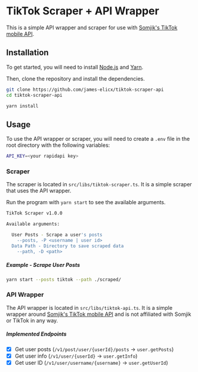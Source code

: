 # TikTok Scraper + API Wrapper

This is a simple API wrapper and scraper for use with [Somjik's TikTok mobile API](https://rapidapi.com/Sonjik/api/tokapi-mobile-version).

## Installation

To get started, you will need to install [Node.js](https://nodejs.org/en/) and [Yarn](https://yarnpkg.com/).

Then, clone the repository and install the dependencies.

```bash
git clone https://github.com/james-elicx/tiktok-scraper-api
cd tiktok-scraper-api

yarn install
```

## Usage

To use the API wrapper or scraper, you will need to create a `.env` file in the root directory with the following variables:

```bash
API_KEY=<your rapidapi key>
```

### Scraper

The scraper is located in `src/libs/tiktok-scraper.ts`. It is a simple scraper that uses the API wrapper.

Run the program with `yarn start` to see the available arguments.

```bash
TikTok Scraper v1.0.0

Available arguments:

  User Posts - Scrape a user's posts
    --posts, -P <username | user id>
  Data Path - Directory to save scraped data
    --path, -D <path>
```

##### Example - Scrape User Posts

```bash
yarn start --posts tiktok --path ./scraped/
```

### API Wrapper

The API wrapper is located in `src/libs/tiktok-api.ts`. It is a simple wrapper around [Somjik's TikTok mobile API](https://rapidapi.com/Sonjik/api/tokapi-mobile-version) and is not affiliated with Somjik or TikTok in any way.

##### Implemented Endpoints

- [x] Get user posts (`/v1/post/user/{userId}/posts` -> `user.getPosts`)
- [x] Get user info (`/v1/user/{userId}` -> `user.getInfo`)
- [x] Get user ID (`/v1/user/username/{username}` -> `user.getUserId`)
